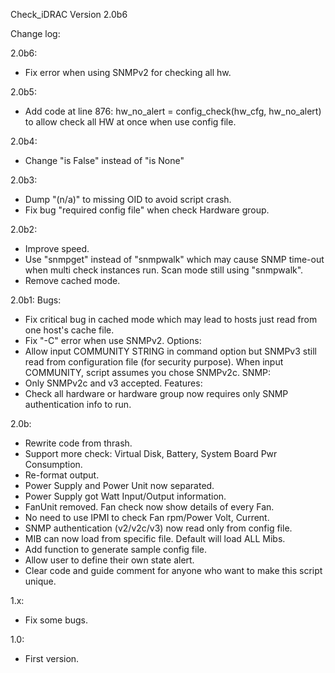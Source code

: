 Check_iDRAC
Version 2.0b6

Change log:

2.0b6:
- Fix error when using SNMPv2 for checking all hw.

2.0b5:
- Add code at line 876: hw_no_alert = config_check(hw_cfg, hw_no_alert) to allow check all HW at once when use config file.

2.0b4:
- Change "is False" instead of "is None"

2.0b3:
- Dump "(n/a)" to missing OID to avoid script crash. 
- Fix bug "required config file" when check Hardware group. 

2.0b2:
- Improve speed.
- Use "snmpget" instead of "snmpwalk" which may cause SNMP time-out when multi check instances run. Scan mode still using "snmpwalk".
- Remove cached mode.

2.0b1:
Bugs:
- Fix critical bug in cached mode which may lead to hosts just read from one host's cache file.
- Fix "-C" error when use SNMPv2.
Options:
- Allow input COMMUNITY STRING in command option but SNMPv3 still read from configuration file (for security purpose). When input COMMUNITY, script assumes you chose SNMPv2c.
SNMP:
- Only SNMPv2c and v3 accepted.
Features:
- Check all hardware or hardware group now requires only SNMP authentication info to run.

2.0b:
- Rewrite code from thrash.
- Support more check: Virtual Disk, Battery, System Board Pwr Consumption.
- Re-format output.
- Power Supply and Power Unit now separated.
- Power Supply got Watt Input/Output information.
- FanUnit removed. Fan check now show details of every Fan.
- No need to use IPMI to check Fan rpm/Power Volt, Current.
- SNMP authentication (v2/v2c/v3) now read only from config file.
- MIB can now load from specific file. Default will load ALL Mibs.
- Add function to generate sample config file.
- Allow user to define their own state alert.
- Clear code and guide comment for anyone who want to make this script unique.

1.x:
- Fix some bugs.

1.0:
- First version.
